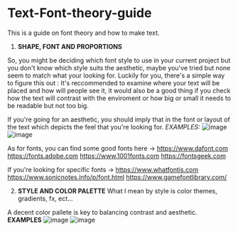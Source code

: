 # Text-Font-theory-guide
This is a guide on font theory and how to make text.



1. **SHAPE, FONT AND PROPORTIONS**

So, you might be deciding which font style to use in your current project but you don't know which style suits the aesthetic, maybe you've tried but none seem to match what your looking for.
Luckily for you, there's a simple way to figure this out : It's reccommended to examine where your text will be placed and how will people see it, it would also be a good thing if you check how the text will contrast with the enviroment or how big or small it needs to be readable but not too big.

If you're going for an aesthetic, you should imply that in the font or layout of the text which depicts the feel that you're looking for. *EXAMPLES:* ![image](https://github.com/user-attachments/assets/9ac531cb-b462-4368-ab49-687cbbea1e96) ![image](https://github.com/user-attachments/assets/5f2e7ee7-43b4-4e8e-aee0-9d62bf1c2d1d)




 As for fonts, you can find some good fonts here -> https://www.dafont.com https://fonts.adobe.com https://www.1001fonts.com https://fontsgeek.com
 
 If you're looking for specific fonts -> https://www.whatfontis.com https://www.sonicnotes.info/p/font.html https://www.gamefontlibrary.com/


 2. **STYLE AND COLOR PALETTE**
What I mean by style is color themes, gradients, fx, ect...

A decent color pallete is key to balancing contrast and aesthetic. **EXAMPLES** ![image](https://github.com/user-attachments/assets/995eb196-868b-44f7-b68d-6b07e47d681d) ![image](https://github.com/user-attachments/assets/731c6eb7-1f4a-4c93-82af-c6412a39a6c1)

